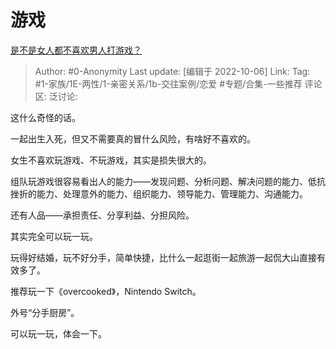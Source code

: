 # 游戏
[是不是女人都不喜欢男人打游戏？](https://www.zhihu.com/question/547894697/answer/2703073041)

> Author: #0-Anonymity
> Last update: [编辑于 2022-10-06]
> Link:
> Tag: #1-家族/1E-两性/1-亲密关系/1b-交往案例/恋爱 #专题/合集-一些推荐
> 评论区:
> 泛讨论:

这什么奇怪的话。

一起出生入死，但又不需要真的冒什么风险，有啥好不喜欢的。

女生不喜欢玩游戏、不玩游戏，其实是损失很大的。

组队玩游戏很容易看出人的能力——发现问题、分析问题、解决问题的能力、低抗挫折的能力、处理意外的能力、组织能力、领导能力、管理能力、沟通能力。

还有人品——承担责任、分享利益、分担风险。

其实完全可以玩一玩。

玩得好结婚，玩不好分手，简单快捷，比什么一起逛街一起旅游一起侃大山直接有效多了。

推荐玩一下《overcooked》，Nintendo Switch。

外号“分手厨房”。

可以玩一玩，体会一下。
